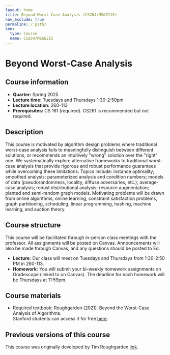 ```yaml
---
layout: home
title: Beyond Worst-Case Analysis (CS264/MS&E215)
nav_exclude: true
permalink: /:path/
seo:
  type: Course
  name: CS264/MS&E215
---
```


# Beyond Worst-Case Analysis

## Course information

- **Quarter:** Spring 2025
- **Lecture time:** Tuesdays and Thursdays 1:30-2:50pm
- **Lecture location:** 260-113
- **Prerequisites:**  CS 161 (required). CS261 is recommended but not required.

## Description

This course is motivated by algorithm design problems where traditional worst-case analysis fails to meaningfully distinguish between different solutions, or recommends an intuitively "wrong" solution over the "right" one. We systematically explore alternative frameworks to traditional worst-case analysis that provide rigorous and robust performance guarantees while overcoming these limitations. Topics include: instance optimality; smoothed analysis; parameterized analysis and condition numbers; models of data (pseudorandomness, locality, diffuse adversaries, etc.); average-case analysis; robust distributional analysis; resource augmentation; planted and semi-random graph models. Motivating problems will be drawn from online algorithms, online learning, constraint satisfaction problems, graph partitioning, scheduling, linear programming, hashing, machine learning, and auction theory.

## Course structure

This course will be facilitated through in-person class meetings with the professor. All assignments will be posted on Canvas. Announcements will also be made through Canvas, and any questions should be posted to Ed.
- **Lecture:** Our class will meet on Tuesdays and Thursdays from 1:30-2:50 PM in 260-113.
- **Homework:** You will submit your bi-weekly homework assignments on Gradescope (linked to on Canvas). The deadline for each homework will be Thursdays at 11:59pm.

## Course materials
- Required textbook: Roughgarden (2021). Beyond the Worst-Case Analysis of Algorithms.  
Stanford students can access it for free [here](https://searchworks.stanford.edu/view/13773968).

## Previous versions of this course
This course was originally developed by Tim Roughgarden [link](https://timroughgarden.org/w17/w17.html).
